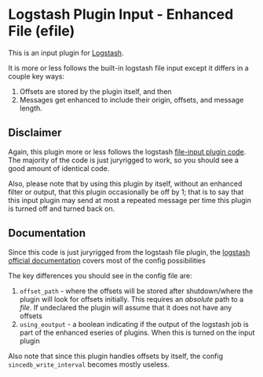 # Logstash Plugin Input - Enhanced File (efile)

This is an input plugin for [Logstash](https://github.com/elasticsearch/logstash).

It is more or less follows the built-in logstash file input except it differs in a couple key ways:
  1. Offsets are stored by the plugin itself, and then 
  2. Messages get enhanced to include their origin, offsets, and message length.


## Disclaimer

Again, this plugin more or less follows the logstash [file-input plugin code](https://github.com/logstash-plugins/logstash-input-file). The majority of the code is just juryrigged to work, so you should see a good amount of identical code.

Also, please note that by using this plugin by itself, without an enhanced filter or output, that this plugin occasionally be off by 1; that is to say that this input plugin may send at most a repeated message per time this plugin is turned off and turned back on.

## Documentation

Since this code is just juryrigged from the logstash file plugin, the [logstash official documentation](https://www.elastic.co/guide/en/logstash/current/plugins-inputs-file.html) covers most of the config possibilities 

The key differences you should see in the config file are:
  1. `offset_path` - where the offsets will be stored after shutdown/where the plugin will look for offsets initially. This requires an *absolute* path to a *file*. If undeclared the plugin will assume that it does not have any offsets
  2. `using_eoutput` - a boolean indicating if the output of the logstash job is part of the enhanced eseries of plugins. When this is turned on the input plugin

Also note that since this plugin handles offsets by itself, the config `sincedb_write_interval` becomes mostly useless. 
